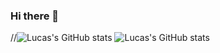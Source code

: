 ### Hi there 👋

//![Lucas's GitHub stats](https://github-readme-stats.vercel.app/api?username=LucasLOOT&show_icons=true&theme=cobalt)
![Lucas's GitHub stats](https://github-readme-stats.vercel.app/api?username=LucasLOOT&show_icons=true&theme=synthwave)

<!--
**LucasLOOT/LucasLOOT** is a ✨ _special_ ✨ repository because its `README.md` (this file) appears on your GitHub profile.

Here are some ideas to get you started:

- 🔭 I’m currently working on ...
- 🌱 I’m currently learning ...
- 👯 I’m looking to collaborate on ...
- 🤔 I’m looking for help with ...
- 💬 Ask me about ...
- 📫 How to reach me: ...
- 😄 Pronouns: ...
- ⚡ Fun fact: ...
-->
